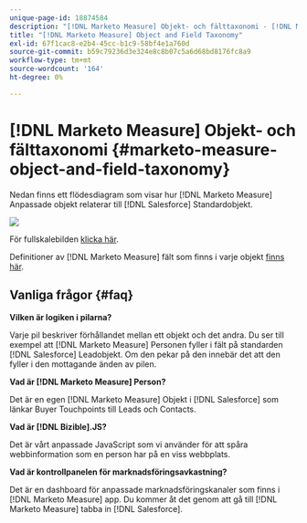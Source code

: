 ```yaml
---
unique-page-id: 18874584
description: "[!DNL Marketo Measure] Objekt- och fälttaxonomi - [!DNL Marketo Measure] - Produktdokumentation"
title: "[!DNL Marketo Measure] Object and Field Taxonomy"
exl-id: 67f1cac8-e2b4-45cc-b1c9-58bf4e1a760d
source-git-commit: b59c79236d3e324e8c8b07c5a6d68bd8176fc8a9
workflow-type: tm+mt
source-wordcount: '164'
ht-degree: 0%

---
```


# [!DNL Marketo Measure] Objekt- och fälttaxonomi {#marketo-measure-object-and-field-taxonomy}

Nedan finns ett flödesdiagram som visar hur [!DNL Marketo Measure] Anpassade objekt relaterar till [!DNL Salesforce] Standardobjekt.

![](assets/1-2.png)

För fullskalebilden [klicka här](assets/bizible-object-and-field-taxonomy-graph-full.png).

Definitioner av [!DNL Marketo Measure] fält som finns i varje objekt [finns här](/help/introduction-to-marketo-measure/overview-resources/glossary-of-marketo-measure-fields.md).

## Vanliga frågor {#faq}

**Vilken är logiken i pilarna?**

Varje pil beskriver förhållandet mellan ett objekt och det andra. Du ser till exempel att [!DNL Marketo Measure] Personen fyller i fält på standarden [!DNL Salesforce] Leadobjekt. Om den pekar på den innebär det att den fyller i den mottagande änden av pilen.

**Vad är [!DNL Marketo Measure] Person?**

Det är en egen [!DNL Marketo Measure] Objekt i [!DNL Salesforce] som länkar Buyer Touchpoints till Leads och Contacts.

**Vad är [!DNL Bizible].JS?**

Det är vårt anpassade JavaScript som vi använder för att spåra webbinformation som en person har på en viss webbplats.

**Vad är kontrollpanelen för marknadsföringsavkastning?**

Det är en dashboard för anpassade marknadsföringskanaler som finns i [!DNL Marketo Measure] app. Du kommer åt det genom att gå till [!DNL Marketo Measure] tabba in [!DNL Salesforce].
